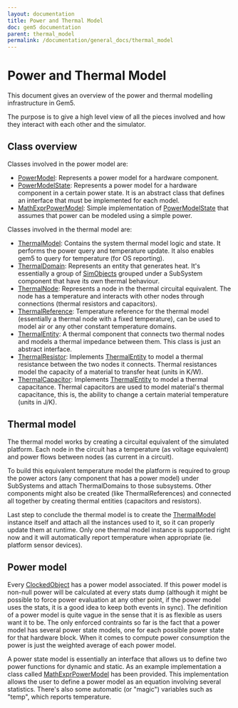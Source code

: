 ```yaml
---
layout: documentation
title: Power and Thermal Model
doc: gem5 documentation
parent: thermal_model
permalink: /documentation/general_docs/thermal_model
---
```


# Power and Thermal Model

This document gives an overview of the power and thermal modelling
infrastructure in Gem5.

The purpose is to give a high level view of all the pieces involved and how
they interact with each other and the simulator.

## Class overview

Classes involved in the power model are:

* [PowerModel](https://gem5.github.io/gem5-doxygen/classPowerModel.html):
Represents a power model for a hardware component.
* [PowerModelState](
https://gem5.github.io/gem5-doxygen/classPowerModelState.html): Represents a
power model for a hardware component in a certain power state. It is an
abstract class that defines an interface that must be implemented for each
model.
* [MathExprPowerModel](
https://gem5.github.io/gem5-doxygen/classMathExprPowerModel.html): Simple
implementation of [PowerModelState](
https://gem5.github.io/gem5-doxygen/classPowerModelState.html) that assumes
that power can be modeled using a simple power.

Classes involved in the thermal model are:

* [ThermalModel](https://gem5.github.io/gem5-doxygen/classThermalModel.html):
Contains the system thermal model logic and state. It performs the power query
and temperature update. It also enables gem5 to query for temperature (for OS
reporting).
* [ThermalDomain](https://gem5.github.io/gem5-doxygen/classThermalDomain.html):
Represents an entity that generates heat. It's essentially a group of
[SimObjects](https://gem5.github.io/gem5-doxygen/classSubSystem.html) grouped
under a SubSystem component that have its own thermal behaviour.
* [ThermalNode](https://gem5.github.io/gem5-doxygen/classThermalNode.html):
Represents a node in the thermal circuital equivalent. The node has a
temperature and interacts with other nodes through connections (thermal
resistors and capacitors).
* [ThermalReference](
https://gem5.github.io/gem5-doxygen/classThermalReference.html): Temperature
reference for the thermal model (essentially a thermal node with a fixed
temperature), can be used to model air or any other constant temperature
domains.
* [ThermalEntity](https://gem5.github.io/gem5-doxygen/classThermalEntity.html):
A thermal component that connects two thermal nodes and models a thermal
impedance between them. This class is just an abstract interface.
* [ThermalResistor](
https://gem5.github.io/gem5-doxygen/classThermalResistor.html): Implements
[ThermalEntity](https://gem5.github.io/gem5-doxygen/classThermalEntity.html) to
model a thermal resistance between the two nodes it connects. Thermal
resistances model the capacity of a material to transfer heat (units in K/W).
* [ThermalCapacitor](
https://gem5.github.io/gem5-doxygen/classThermalCapacitor.html): Implements
[ThermalEntity](https://gem5.github.io/gem5-doxygen/classThermalEntity.html) to
model a thermal capacitance. Thermal capacitors are used to model material's
thermal capacitance, this is, the ability to change a certain material
temperature (units in J/K).

## Thermal model

The thermal model works by creating a circuital equivalent of the simulated
platform. Each node in the circuit has a temperature (as voltage equivalent)
and power flows between nodes (as current in a circuit).

To build this equivalent temperature model the platform is required to group
the power actors (any component that has a power model) under SubSystems and
attach ThermalDomains to those subsystems. Other components might also be
created (like ThermalReferences) and connected all together by creating thermal
entities (capacitors and resistors).

Last step to conclude the thermal model is to create the [ThermalModel](
https://gem5.github.io/gem5-doxygen/classThermalModel.html) instance itself and
attach all the instances used to it, so it can properly update them at runtime.
Only one thermal model instance is supported right now and it will
automatically report temperature when appropriate (ie. platform sensor
devices).

## Power model

Every [ClockedObject](
https://gem5.github.io/gem5-doxygen/classClockedObject.html) has a power model
associated. If this power model is non-null power will be calculated at every
stats dump (although it might be possible to force power evaluation at any
other point, if the power model uses the stats, it is a good idea to keep both
events in sync). The definition of a power model is quite vague in the sense
that it is as flexible as users want it to be. The only enforced contraints so
far is the fact that a power model has several power state models, one for each
possible power state for that hardware block. When it comes to compute power
consumption the power is just the weighted average of each power model.

A power state model is essentially an interface that allows us to define two
power functions for dynamic and static. As an example implementation a class
called [MathExprPowerModel](
https://gem5.github.io/gem5-doxygen/classMathExprPowerModel.html) has been
provided. This implementation allows the user to define a power model as an
equation involving several statistics. There's also some automatic (or "magic")
variables such as "temp", which reports temperature.
